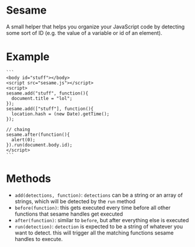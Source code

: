 # Sesame

A small helper that helps you organize your JavaScript code by detecting some sort of ID (e.g. the value of a variable or id of an element).

# Example
    ```
    <body id="stuff"></body>
    <script src="sesame.js"></script>
    <script>
    sesame.add("stuff", function(){
      document.title = "lol";
    });
    sesame.add(["stuff"], function(){
      location.hash = (new Date).getTime();
    });

    // chaing
    sesame.after(function(){
      alert(0);
    }).run(document.body.id);
    </script>
    ```

# Methods

* `add(detections, function)`: `detections` can be a string or an array of strings, which will be detected by the `run` method
* `before(function)`: this gets executed every time before all other functions that sesame handles get executed
* `after(function)`: similar to `before`, but after everything else is executed
* `run(detection)`: `detection` is expected to be a string of whatever you want to detect. this will trigger all the matching functions sesame handles to execute.
